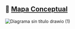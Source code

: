 ## 🧷 [Mapa Conceptual](README.md)

![Diagrama sin título drawio (1)](https://github.com/user-attachments/assets/17f457be-026d-40be-862b-dcc9c9b942b4)
